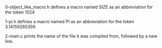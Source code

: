 0-object_like_macro.h defines a macro named SIZE as an abbreviation for the token 1024

1-pi.h defines a macro named PI as an abbreviation for the token 3.14159265359.

2-main.c prints the name of the file it was compiled from, followed by a new line.
